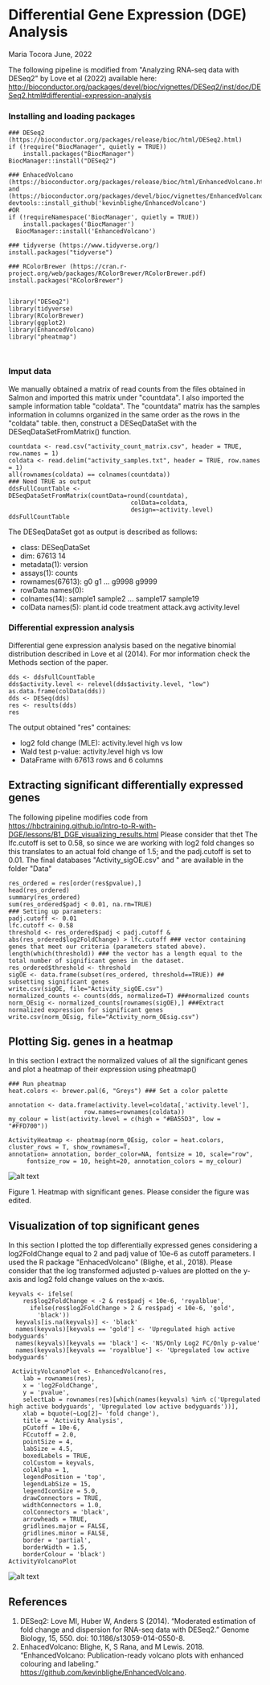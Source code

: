 Differential Gene Expression (DGE) Analysis 
================
Maria Tocora
June, 2022

The following pipeline is modified from "Analyzing RNA-seq data with DESeq2" by Love et al (2022) available here: http://bioconductor.org/packages/devel/bioc/vignettes/DESeq2/inst/doc/DESeq2.html#differential-expression-analysis

### Installing and loading packages
```{r Install and Load Packages}
### DESeq2 (https://bioconductor.org/packages/release/bioc/html/DESeq2.html)
if (!require("BiocManager", quietly = TRUE))
    install.packages("BiocManager")
BiocManager::install("DESeq2")

### EnhacedVolcano (https://bioconductor.org/packages/release/bioc/html/EnhancedVolcano.html) and (https://bioconductor.org/packages/devel/bioc/vignettes/EnhancedVolcano/inst/doc/EnhancedVolcano.html)
devtools::install_github('kevinblighe/EnhancedVolcano')
#OR
if (!requireNamespace('BiocManager', quietly = TRUE))
    install.packages('BiocManager')
  BiocManager::install('EnhancedVolcano')
  
### tidyverse (https://www.tidyverse.org/)
install.packages("tidyverse")

### RColorBrewer (https://cran.r-project.org/web/packages/RColorBrewer/RColorBrewer.pdf)
install.packages("RColorBrewer")


library("DESeq2")
library(tidyverse)
library(RColorBrewer)
library(ggplot2)
library(EnhancedVolcano)
library("pheatmap")

  
````
### Imput data
We manually obtained a matrix of read counts from the files obtained in Salmon and imported this matrix under "countdata". I also imported the sample information table "coldata". The "countdata" matrix has the samples information in columns organized in the same order as the rows in the "coldata" table.  then, construct a DESeqDataSet with the DESeqDataSetFromMatrix() function.  

```{r Install and Load Packages}
countdata <- read.csv("activity_count_matrix.csv", header = TRUE, row.names = 1)
coldata <- read.delim("activity_samples.txt", header = TRUE, row.names = 1)
all(rownames(coldata) == colnames(countdata))
### Need TRUE as output 
ddsFullCountTable <- DESeqDataSetFromMatrix(countData=round(countdata), 
                                  colData=coldata, 
                                  design=~activity.level)
ddsFullCountTable
```

The DESeqDataSet got as output is described as follows: 

- class: DESeqDataSet 
- dim: 67613 14 
- metadata(1): version
- assays(1): counts
- rownames(67613): g0 g1 ... g9998 g9999
- rowData names(0):
- colnames(14): sample1 sample2 ... sample17 sample19
- colData names(5): plant.id code treatment attack.avg activity.level

### Differential expression analysis
Differential gene expression analysis based on the negative binomial distribution described in Love et al (2014). For mor information check the Methods section of the paper. 

```{r Install and Load Packages}
dds <- ddsFullCountTable
dds$activity.level <- relevel(dds$activity.level, "low")
as.data.frame(colData(dds))
dds <- DESeq(dds)
res <- results(dds)
res
````
The output obtained "res" containes: 
- log2 fold change (MLE): activity.level high vs low 
- Wald test p-value: activity.level high vs low 
- DataFrame with 67613 rows and 6 columns

## Extracting significant differentially expressed genes
The following pipeline modifies code from https://hbctraining.github.io/Intro-to-R-with-DGE/lessons/B1_DGE_visualizing_results.html
Please consider that thet The lfc.cutoff is set to 0.58, so since we are working with log2 fold changes so this translates to an actual fold change of 1.5; and the padj.cutoff is set to 0.01. The final databases "Activity_sigOE.csv" and " are available in the folder "Data"  

```{r Install and Load Packages}
res_ordered = res[order(res$pvalue),]
head(res_ordered)
summary(res_ordered)
sum(res_ordered$padj < 0.01, na.rm=TRUE)
### Setting up parameters: 
padj.cutoff <- 0.01
lfc.cutoff <- 0.58
threshold <- res_ordered$padj < padj.cutoff & abs(res_ordered$log2FoldChange) > lfc.cutoff ### vector containing genes that meet our criteria (parameters stated above). 
length(which(threshold)) ### the vector has a length equal to the total number of significant genes in the dataset.
res_ordered$threshold <- threshold 
sigOE <- data.frame(subset(res_ordered, threshold==TRUE)) ## subsetting significant genes
write.csv(sigOE, file="Activity_sigOE.csv")
normalized_counts <- counts(dds, normalized=T) ###normalized counts
norm_OEsig <- normalized_counts[rownames(sigOE),] ###Extract normalized expression for significant genes
write.csv(norm_OEsig, file="Activity_norm_OEsig.csv")
```

## Plotting Sig. genes in a heatmap 
In this section I extract the normalized values of all the significant genes and plot a heatmap of their expression using pheatmap()

```{r Install and Load Packages}
### Run pheatmap
heat.colors <- brewer.pal(6, "Greys") ### Set a color palette

annotation <- data.frame(activity.level=coldata[,'activity.level'], 
                     row.names=rownames(coldata))
my_colour = list(activity.level = c(high = "#BA55D3", low = "#FFD700"))

ActivityHeatmap <- pheatmap(norm_OEsig, color = heat.colors, cluster_rows = T, show_rownames=T,
annotation= annotation, border_color=NA, fontsize = 10, scale="row",
     fontsize_row = 10, height=20, annotation_colors = my_colour)

```

![alt text](https://github.com/mariatocora/Transcriptomic-analysis-ant-plant/blob/main/DGE_analysis/Figures/Activity_heatmap.png) 

Figure 1. Heatmap with significant genes. Please consider the figure was edited. 

## Visualization of top significant genes
In this section I plotted the top differentially expressed genes considering a log2FoldChange equal to 2 and padj value of 10e-6 as cutoff parameters. I used the R package "EnhacedVolcano" (Blighe, et al., 2018). Please consider that the log transformed adjusted p-values are plotted on the y-axis and log2 fold change values on the x-axis. 

```{r Install and Load Packages}
keyvals <- ifelse(
    res$log2FoldChange < -2 & res$padj < 10e-6, 'royalblue',
      ifelse(res$log2FoldChange > 2 & res$padj < 10e-6, 'gold',
        'black')) 
  keyvals[is.na(keyvals)] <- 'black'
  names(keyvals)[keyvals == 'gold'] <- 'Upregulated high active bodyguards'
  names(keyvals)[keyvals == 'black'] <- 'NS/Only Log2 FC/Only p-value'
  names(keyvals)[keyvals == 'royalblue'] <- 'Upregulated low active bodyguards'
  
 ActivityVolcanoPlot <- EnhancedVolcano(res,
    lab = rownames(res),
    x = 'log2FoldChange',
    y = 'pvalue',
    selectLab = rownames(res)[which(names(keyvals) %in% c('Upregulated high active bodyguards', 'Upregulated low active bodyguards'))],
    xlab = bquote(~Log[2]~ 'fold change'),
    title = 'Activity Analysis',
    pCutoff = 10e-6,
    FCcutoff = 2.0,
    pointSize = 4,
    labSize = 4.5,
    boxedLabels = TRUE,
    colCustom = keyvals,
    colAlpha = 1,
    legendPosition = 'top',
    legendLabSize = 15,
    legendIconSize = 5.0,
    drawConnectors = TRUE,
    widthConnectors = 1.0,
    colConnectors = 'black',
    arrowheads = TRUE,
    gridlines.major = FALSE,
    gridlines.minor = FALSE,
    border = 'partial',
    borderWidth = 1.5,
    borderColour = 'black')
ActivityVolcanoPlot
```

![alt text](https://github.com/mariatocora/Transcriptomic-analysis-ant-plant/blob/main/DGE_analysis/Figures/Activity_Volcano_plot.png)


## __References__

1. DESeq2: Love MI, Huber W, Anders S (2014). “Moderated estimation of fold change and dispersion for RNA-seq data with DESeq2.” Genome Biology, 15, 550. doi: 10.1186/s13059-014-0550-8.
2. EnhacedVolcano: Blighe, K, S Rana, and M Lewis. 2018. “EnhancedVolcano: Publication-ready volcano plots with enhanced colouring and labeling.” https://github.com/kevinblighe/EnhancedVolcano.
